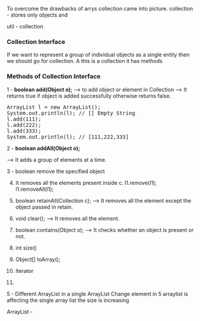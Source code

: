 To overcome the drawbacks of arrys collection came into picture.
collection - stores only objects and 

util - collection

### Collection Interface
If we want to represent a group of individual objects as a single entity then we should go for collection.
A this is a collection it has methods

### Methods of Collection Interface
1 - **boolean add(Object o);**
--> to add object or element in Collection
--> It returns true if object is added successfully otherwise returns false.
<pre>
ArrayList l = new ArrayList();
System.out.println(l); // [] Empty String
l.add(111);
l.add(222);
l.add(333);
System.out.println(l); // [111,222,333]
</pre>
2 - **boolean addAll(Object o);**

--> It adds a group of elements at a time.

3 - boolean remove the specified object

4. It removes all the elements present inside c.
 l1.remove(l1);
 l1.removeAll(l1);

 5. boolean retainAll(Collection c);
 --> It removes all the element except the object passed in retain.

 6. void clear();
 --> It removes all the element.

 7. boolean contains(Object o);
 --> It checks whether an object is present or not.

8. int size()

9. Object[] toArray();
10. Iterator 

12. 

5 - Different ArrayList in a single ArrayList
Change element in 5 arraylist is affecting the single array list
the size is increasing

ArrayList -   